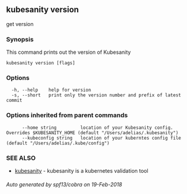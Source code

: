 ## kubesanity version

get version

### Synopsis


This command prints out the version of Kubesanity

```
kubesanity version [flags]
```

### Options

```
  -h, --help    help for version
  -s, --short   print only the version number and prefix of latest commit
```

### Options inherited from parent commands

```
      --home string         location of your Kubesanity config. Overrides $KUBESANITY_HOME (default "/Users/adelias/.kubesanity")
      --kubeconfig string   location of your kuberntes config file (default "/Users/adelias/.kube/config")
```

### SEE ALSO
* [kubesanity](kubesanity.md)	 - kubesanity is a kubernetes validation tool

###### Auto generated by spf13/cobra on 19-Feb-2018
